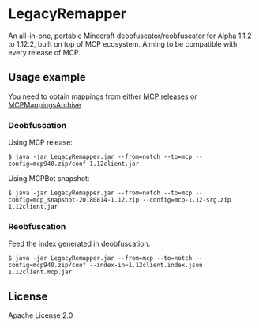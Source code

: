 # LegacyRemapper

An all-in-one, portable Minecraft deobfuscator/reobfuscator for Alpha 1.1.2 to 1.12.2, built on top of MCP ecosystem. Aiming to be compatible with every release of MCP.

## Usage example

You need to obtain mappings from either [MCP releases](https://minecraft.wiki/w/Tutorials/Programs_and_editors/Mod_Coder_Pack) or [MCPMappingsArchive](https://github.com/ModCoderPack/MCPMappingsArchive).

### Deobfuscation

Using MCP release:

```
$ java -jar LegacyRemapper.jar --from=notch --to=mcp --config=mcp940.zip/conf 1.12client.jar
```

Using MCPBot snapshot:

```
$ java -jar LegacyRemapper.jar --from=notch --to=mcp --config=mcp_snapshot-20180814-1.12.zip --config=mcp-1.12-srg.zip 1.12client.jar
```

### Reobfuscation

Feed the index generated in deobfuscation.

```
$ java -jar LegacyRemapper.jar --from=mcp --to=notch --config=mcp940.zip/conf --index-in=1.12client.index.json 1.12client.mcp.jar
```

## License

Apache License 2.0